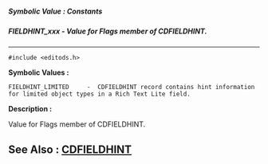 ##### Symbolic Value : Constants
##### FIELDHINT_xxx - Value for Flags member of CDFIELDHINT.
---
```
#include <editods.h>
```

**Symbolic Values :**

	FIELDHINT_LIMITED	  -  CDFIELDHINT record contains hint information for limited object types in a Rich Text Lite field.


**Description :**

Value for Flags member of CDFIELDHINT.


**See Also :**
[CDFIELDHINT](/domino-c-api-docs/reference/Data/CDFIELDHINT)
---
